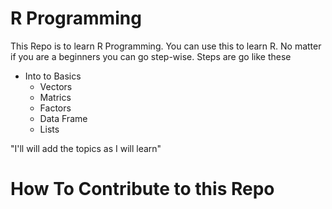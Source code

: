 # R Programming

This Repo is to learn R Programming. You can use this to learn R. No matter if you are a beginners you can go step-wise.
Steps are go like these
* Into to Basics
    * Vectors
    * Matrics
    * Factors
    * Data Frame
    * Lists

"I'll will add the topics as I will learn"

# How To Contribute to this Repo
